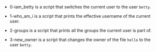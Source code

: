 - 0-iam_betty is a script that switches the current user to the user `betty`.

- 1-who_am_i is a script that prints the effective username of the current user.

- 2-groups is a script that prints all the groups the current user is part of.

- 3-new_owner is a script that changes the owner of the file `hello` to the user `betty`.

